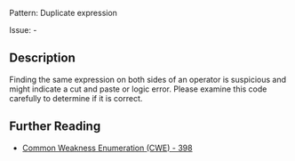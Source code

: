 Pattern: Duplicate expression

Issue: -

## Description

Finding the same expression on both sides of an operator is suspicious and might indicate a cut and paste or logic error. Please examine this code carefully to determine if it is correct.

## Further Reading

* [Common Weakness Enumeration (CWE) - 398](https://cwe.mitre.org/data/definitions/398.html)